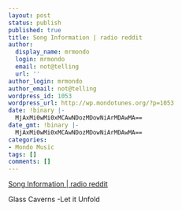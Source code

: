 ```yaml
---
layout: post
status: publish
published: true
title: Song Information | radio reddit
author:
  display_name: mrmondo
  login: mrmondo
  email: not@telling
  url: ''
author_login: mrmondo
author_email: not@telling
wordpress_id: 1053
wordpress_url: http://wp.mondotunes.org/?p=1053
date: !binary |-
  MjAxMi0wMi0xMCAwNDozMDowNiArMDAwMA==
date_gmt: !binary |-
  MjAxMi0wMi0xMCAwNDozMDowNiArMDAwMA==
categories:
- Mondo Music
tags: []
comments: []
---
```

<a href='http://radioreddit.com/?q=songs&amp;song=Glass_Caverns_(hassavocado)_Let_it_Unfold'>Song Information | radio reddit</a>
<div class="link_description">
Glass Caverns -Let it Unfold
</div>
